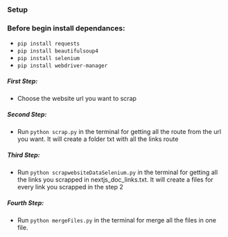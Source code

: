 ### Setup

### Before begin install dependances:

- `pip install requests`
- `pip install beautifulsoup4`
- `pip install selenium`
- `pip install webdriver-manager`

##### First Step:

- Choose the website url you want to scrap


##### Second Step:

- Run `python scrap.py` in the terminal for getting all the route from the url you want. It will create a folder txt with all the links route


##### Third Step:

- Run `python scrapwebsiteDataSelenium.py` in the terminal for getting all the links you scrapped in nextjs_doc_links.txt. It will create a files for every link you scrapped in the step 2

##### Fourth Step:

- Run `python mergeFiles.py` in the terminal for merge all the files in one file.

